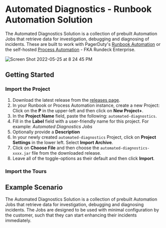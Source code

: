 # Automated Diagnostics - Runbook Automation Solution
The Automated Diagnostics Solution is a collection of prebuilt Automation Jobs that retrieve data for investigation, debugging and diagnosing of incidents. 
These are built to work with PagerDuty's [Runbook Automation](https://www.pagerduty.com/platform/automation/runbook/) or the self-hosted [Process Automation](https://www.pagerduty.com/platform/automation/process-software/) - FKA Rundeck Enterprise.

![Screen Shot 2022-05-25 at 8 24 45 PM](https://user-images.githubusercontent.com/11511251/170409853-389138d7-c665-44d8-a3fa-532411201ec2.png)


## Getting Started

### Import the Project
1. Download the latest release from the [releases page](https://github.com/rundeckpro/automated-diagnostics-project/releases).
2. In your Runbook or Process Automation instance, create a new Project: Click on the **P** in the upper-left and then click on **New Project+**.
3. In the **Project Name** field, paste the following: `automated-diagnostics`.
4. Fill in the **Label** field with a user-friendly name for this project. For example: _Automated Diagnostics Jobs_
5. Optionally provide a **Description**
6. In your newly created `automated-diagnostics` Project, click on **Project Settings** in the lower left. Select **Import Archive**.
7. Click on **Choose File** and then choose the `automated-diagnostics-xxxx.jar` file from the downloaded release.
8. Leave all of the toggle-options as their default and then click **Import**.

### Import the Tours

## Example Scenario
The Automated Diagnostics Solution is a collection of prebuilt Automation Jobs that retrieve data for investigation, debugging and diagnosing incidents.  The Jobs are designed to be used with minimal configuration by the customer, such that they can start enhancing their incidents immediately.

